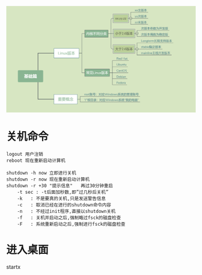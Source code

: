 ![](../photo/01_Linux基础篇知识.png)

# 关机命令
```
logout 用户注销
reboot 现在重新启动计算机

shutdown -h now 立即进行关机
shutdown -r now 现在重新启动计算机
shutdown -r +30 "提示信息"   再过30分钟重启
	-t sec : -t后面加秒数,即”过几秒后关机”
	-k	 : 不是要真的关机,只是发送警告信息
	-c	 : 取消已经在进行的shutdown命令内容
	-n	 : 不经过init程序,直接以shutdown关机
	-f	 : 关机并启动之后,强制略过fsck的磁盘检查
	-F	 : 系统重新启动之后,强制进行fsck的磁盘检查
```

# 进入桌面
startx